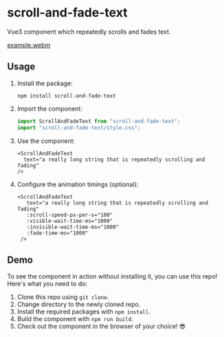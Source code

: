 # scroll-and-fade-text
Vue3 component which repeatedly scrolls and fades text.

[example.webm](https://github.com/gsproston/scroll-and-fade-text/assets/22685193/783b7bf5-f950-419b-a12d-6d770af03274)

## Usage 
1. Install the package:
   ```
   npm install scroll-and-fade-text
   ```
1. Import the component:
    ```js
    import ScrollAndFadeText from "scroll-and-fade-text";
    import "scroll-and-fade-text/style.css";
    ```
1. Use the component:
    ```vue
    <ScrollAndFadeText
      text="a really long string that is repeatedly scrolling and fading"
    />
    ```
1. Configure the animation timings (optional):
   ```vue
   <ScrollAndFadeText
      text="a really long string that is repeatedly scrolling and fading"
      :scroll-speed-px-per-s="100"
      :visible-wait-time-ms="1000"
      :invisible-wait-time-ms="1000"
      :fade-time-ms="1000"
    />
   ```

## Demo

To see the component in action without installing it, you can use this repo! Here's what you need to do:
1. Clone this repo using `git clone`.
1. Change directory to the newly cloned repo.
1. Install the required packages with `npm install`.
1. Build the component with `npm run build`.
1. Check out the component in the browser of your choice! 😎
